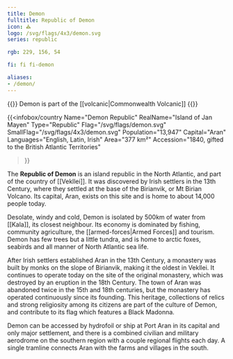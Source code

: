 ```yaml
---
title: Demon
fulltitle: Republic of Demon
icon: ⛪️
logo: /svg/flags/4x3/demon.svg
series: republic

rgb: 229, 156, 54

fi: fi fi-demon

aliases:
- /demon/
---
```

{{<note series>}}
 Demon is part of the [[volcanic|Commonwealth Volcanic]]
{{</note>}}

{{<infobox/country
	 Name="Demon Republic"
	 RealName="Island of Jan Mayen"
	 Type="Republic"
	 Flag="/svg/flags/demon.svg"
	 SmallFlag="/svg/flags/4x3/demon.svg"
	 Population="13,947"
	 Capital="Aran"
	 Languages="English, Latin, Irish"
	 Area="377 km²"
	 Accession="1840, gifted to the British Atlantic Territories"
 >}}

The <span class="fi fi-demon"></span> **Republic of Demon** is an island republic in the North Atlantic, and part of the country of [[Vekllei]]. It was discovered by Irish settlers in the 13th Century, where they settled at the base of the Birianvik, or Mt Birian Volcano. Its capital, Aran, exists on this site and is home to about 14,000 people today.

Desolate, windy and cold, Demon is isolated by 500km of water from [[Kala]], its closest neighbour. Its economy is dominated by fishing, community agriculture, the [[armed-forces|Armed Forces]] and tourism. Demon has few trees but a little tundra, and is home to arctic foxes, seabirds and all manner of North Atlantic sea life.

After Irish settlers established Aran in the 13th Century, a monastery was built by monks on the slope of Birianvik, making it the oldest in Vekllei. It continues to operate today on the site of the original monastery, which was destroyed by an eruption in the 18th Century. The town of Aran was abandoned twice in the 15th and 18th centuries, but the monastery has operated continuously since its founding. This heritage, collections of relics and strong religiosity among its citizens are part of the culture of Demon, and contribute to its flag which features a Black Madonna.

Demon can be accessed by hydrofoil or ship at Port Aran in its capital and only major settlement, and there is a combined civilian and military aerodrome on the southern region with a couple regional flights each day. A single tramline connects Aran with the farms and villages in the south.